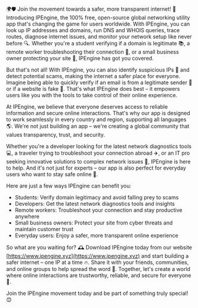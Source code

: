 🌍🛡️ Join the movement towards a safer, more transparent internet! 🚀 Introducing IPEngine, the 100% free, open-source global networking utility app that's changing the game for users worldwide. With IPEngine, you can look up IP addresses and domains, run DNS and WHOIS queries, trace routes, diagnose internet issues, and monitor your network setup like never before 🔍. Whether you're a student verifying if a domain is legitimate 📚, a remote worker troubleshooting their connection 🏢, or a small business owner protecting your site 💼, IPEngine has got you covered.

But that's not all! With IPEngine, you can also identify suspicious IPs 👀 and detect potential scams, making the internet a safer place for everyone. Imagine being able to quickly verify if an email is from a legitimate sender 📨 or if a website is fake 🚫. That's what IPEngine does best – it empowers users like you with the tools to take control of their online experience.

At IPEngine, we believe that everyone deserves access to reliable information and secure online interactions. That's why our app is designed to work seamlessly in every country and region, supporting all languages 🌎. We're not just building an app – we're creating a global community that values transparency, trust, and security.

Whether you're a developer looking for the latest network diagnostics tools 💻, a traveler trying to troubleshoot your connection abroad ✈️, or an IT pro seeking innovative solutions to complex network issues 🤖, IPEngine is here to help. And it's not just for experts – our app is also perfect for everyday users who want to stay safe online 👫.

Here are just a few ways IPEngine can benefit you:

* Students: Verify domain legitimacy and avoid falling prey to scams
* Developers: Get the latest network diagnostics tools and insights
* Remote workers: Troubleshoot your connection and stay productive anywhere
* Small business owners: Protect your site from cyber threats and maintain customer trust
* Everyday users: Enjoy a safer, more transparent online experience

So what are you waiting for? 🕰️ Download IPEngine today from our website [https://www.ipengine.xyz](https://www.ipengine.xyz) and start building a safer internet – one IP at a time 🔥. Share it with your friends, communities, and online groups to help spread the word 💬. Together, let's create a world where online interactions are trustworthy, reliable, and secure for everyone 🌟.

Join the IPEngine movement today and be part of something truly special! 😊